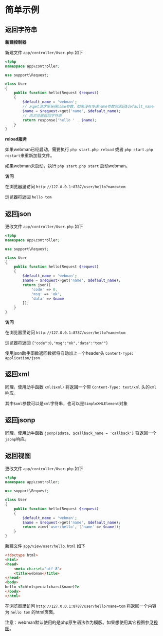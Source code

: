 # 简单示例

## 返回字符串
**新建控制器**

新建文件 `app/controller/User.php` 如下

```php
<?php
namespace app\controller;

use support\Request;

class User
{
    public function hello(Request $request)
    {
        $default_name = 'webman';
        // 从get请求里获得name参数，如果没有传递name参数则返回$default_name
        $name = $request->get('name', $default_name);
        // 向浏览器返回字符串
        return response('hello ' . $name);
    }
}
```

**reload服务**

如果webman已经启动，需要执行 `php start.php reload` 或者 `php start.php restart`来重新加载文件。

如果webman未启动，执行 `php start.php start` 启动webman。

**访问**

在浏览器里访问 `http://127.0.0.1:8787/user/hello?name=tom`

浏览器将返回 `hello tom`

## 返回json
更改文件 `app/controller/User.php` 如下

```php
<?php
namespace app\controller;

use support\Request;

class User
{
    public function hello(Request $request)
    {
        $default_name = 'webman';
        $name = $request->get('name', $default_name);
        return json([
            'code' => 0, 
            'msg' => 'ok', 
            'data' => $name
        ]);
    }
}
```

**访问**

在浏览器里访问 `http://127.0.0.1:8787/user/hello?name=tom`

浏览器将返回 `{"code":0,"msg":"ok","data":"tom""}`

使用json助手函数返回数据将自动加上一个header头 `Content-Type: application/json`

## 返回xml
同理，使用助手函数 `xml($xml)` 将返回一个带 `Content-Type: text/xml` 头的`xml`响应。

其中`$xml`参数可以是`xml`字符串，也可以是`SimpleXMLElement`对象

## 返回jsonp
同理，使用助手函数 `jsonp($data, $callback_name = 'callback')` 将返回一个`jsonp`响应。

## 返回视图
更改文件 `app/controller/User.php` 如下

```php
<?php
namespace app\controller;

use support\Request;

class User
{
    public function hello(Request $request)
    {
        $default_name = 'webman';
        $name = $request->get('name', $default_name);
        return view('user/hello', ['name' => $name]);
    }
}
```

新建文件 `app/view/user/hello.html` 如下

```html
<!doctype html>
<html>
<head>
    <meta charset="utf-8">
    <title>webman</title>
</head>
<body>
hello <?=htmlspecialchars($name)?>
</body>
</html>
```

在浏览器里访问 `http://127.0.0.1:8787/user/hello?name=tom`
将返回一个内容为 `hello tom` 的html页面。

注意：webman默认使用的是php原生语法作为模版。如果想使用其它视图参见[视图](view.md)。


